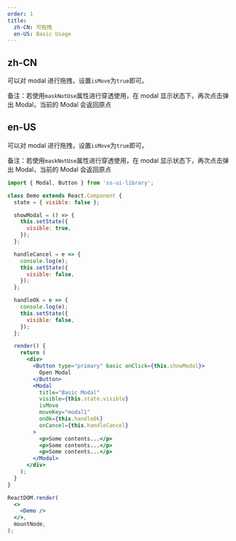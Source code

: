 ```yaml
---
order: 1
title:
  zh-CN: 可拖拽
  en-US: Basic Usage
---
```


## zh-CN

可以对 modal 进行拖拽，设置`isMove`为`true`即可。

备注：若使用`maskNotUse`属性进行穿透使用，在 modal 显示状态下，再次点击弹出 Modal，当前的 Modal 会返回原点

## en-US

可以对 modal 进行拖拽，设置`isMove`为`true`即可。

备注：若使用`maskNotUse`属性进行穿透使用，在 modal 显示状态下，再次点击弹出 Modal，当前的 Modal 会返回原点

```jsx
import { Modal, Button } from 'ss-ui-library';

class Demo extends React.Component {
  state = { visible: false };

  showModal = () => {
    this.setState({
      visible: true,
    });
  };

  handleCancel = e => {
    console.log(e);
    this.setState({
      visible: false,
    });
  };

  handleOk = e => {
    console.log(e);
    this.setState({
      visible: false,
    });
  };

  render() {
    return (
      <div>
        <Button type="primary" basic onClick={this.showModal}>
          Open Modal
        </Button>
        <Modal
          title="Basic Modal"
          visible={this.state.visible}
          isMove
          moveKey="modal1"
          onOk={this.handleOk}
          onCancel={this.handleCancel}
        >
          <p>Some contents...</p>
          <p>Some contents...</p>
          <p>Some contents...</p>
        </Modal>
      </div>
    );
  }
}

ReactDOM.render(
  <>
    <Demo />
  </>,
  mountNode,
);
```
